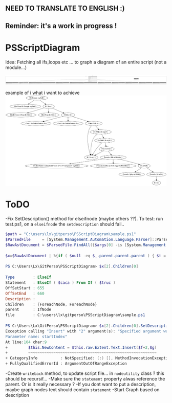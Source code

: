 ## NEED TO TRANSLATE TO ENGLISH :)
## Reminder: it's a work in progress !

# PSScriptDiagram
Idea: Fetching all ifs,loops etc ... to graph a diagram of an entire script (not a module...)

![plop](classes.png)

example of i what i want to achieve
![plopy](example.png)

# ToDO
-Fix SetDescription() method for elseifnode (maybe others ??). To test: run test.ps1, on a ``elseifnode`` the ``setdescription`` should fail..
```powershell
$path = "C:\users\lx\gitperso\PSScriptDiagram\sample.ps1"
$ParsedFile     = [System.Management.Automation.Language.Parser]::ParseFile($path, [ref]$null, [ref]$Null)
$RawAstDocument = $ParsedFile.FindAll({$args[0] -is [System.Management.Automation.Language.Ast]}, $false)

$x=$RawAstDocument | %{if ( $null -eq $_.parent.parent.parent ) { $t = [nodeutility]::SetNode($_); if ( $null -ne  $t) { $t} } }

PS C:\Users\Lx\GitPerso\PSScriptDiagram> $x[2].Children[0]                        

Type        : ElseIf
Statement   : ElseIf ( $caca ) From If ( $truc )
OffSetStart : 655
OffSetEnd   : 660
Description : 
Children    : {ForeachNode, ForeachNode}
parent      : IfNode
file        : C:\users\lx\gitperso\PSScriptDiagram\sample.ps1

PS C:\Users\Lx\GitPerso\PSScriptDiagram> $x[2].Children[0].SetDescription("test DESCRIPTIONNNNN")
Exception calling "Insert" with "2" argument(s): "Specified argument was out of the range of valid values.
Parameter name: startIndex"
At line:104 char:9
+         $this.NewContent = $this.raw.Extent.Text.Insert($f+2,$g)
+         ~~~~~~~~~~~~~~~~~~~~~~~~~~~~~~~~~~~~~~~~~~~~~~~~~~~~~~~~
+ CategoryInfo          : NotSpecified: (:) [], MethodInvocationException
+ FullyQualifiedErrorId : ArgumentOutOfRangeException

```
-Create ``writeback`` method, to update script file... in ``nodeutility`` class ? this should be recursif...
-Make sure the ``statement`` property alwas reference the parent. Or is it really necessary ?
-If you dont want to put a description, maybe graph nodes text should contain ``statement`` 
-Start Graph based on description
